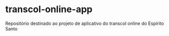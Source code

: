 # transcol-online-app
Repositório destinado ao projeto de aplicativo do transcol online do Espírito Santo
